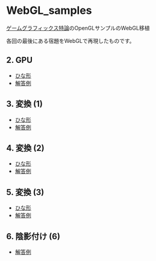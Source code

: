 # WebGL_samples
[ゲームグラフィックス特論](https://tokoik.github.io/gg/)のOpenGLサンプルのWebGL移植

各回の最後にある宿題をWebGLで再現したものです。

## 2. GPU
- [ひな形](02/index.html)
- [解答例](02/solution.html)

## 3. 変換 (1)
- [ひな形](03/index.html)
- [解答例](03/solution.html)

## 4. 変換 (2)
- [ひな形](04/base.html)
- [解答例](04/solution.html)

## 5. 変換 (3)
- [ひな形](05/base.html)
- [解答例](05/solution.html)

## 6. 陰影付け (6)
- [解答例](06/solution.html)
